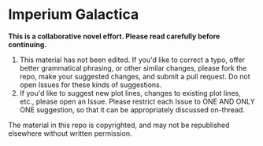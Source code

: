 # Imperium Galactica

**This is a collaborative novel effort. Please read carefully before continuing.**

1. This material has not been edited. If you'd like to correct a typo, offer better grammatical phrasing, or other similar changes, please fork the repo, make your suggested changes, and submit a pull request. Do not open Issues for these kinds of suggestions.
2. If you'd like to suggest new plot lines, changes to existing plot lines, etc., please open an Issue. Please restrict each Issue to ONE AND ONLY ONE suggestion, so that it can be appropriately discussed on-thread.

The material in this repo is copyrighted, and may not be republished elsewhere without written permission.
